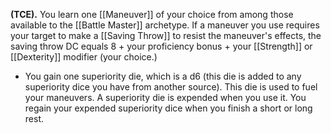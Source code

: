 **(TCE).** You learn one [[Maneuver]] of your choice from among those available to the [[Battle Master]] archetype. If a maneuver you use requires your target to make a [[Saving Throw]] to resist the maneuver's effects, the saving throw DC equals 8 + your proficiency bonus + your [[Strength]] or [[Dexterity]] modifier (your choice.)
- You gain one superiority die, which is a d6 (this die is added to any superiority dice you have from another source). This die is used to fuel your maneuvers. A superiority die is expended when you use it. You regain your expended superiority dice when you finish a short or long rest.